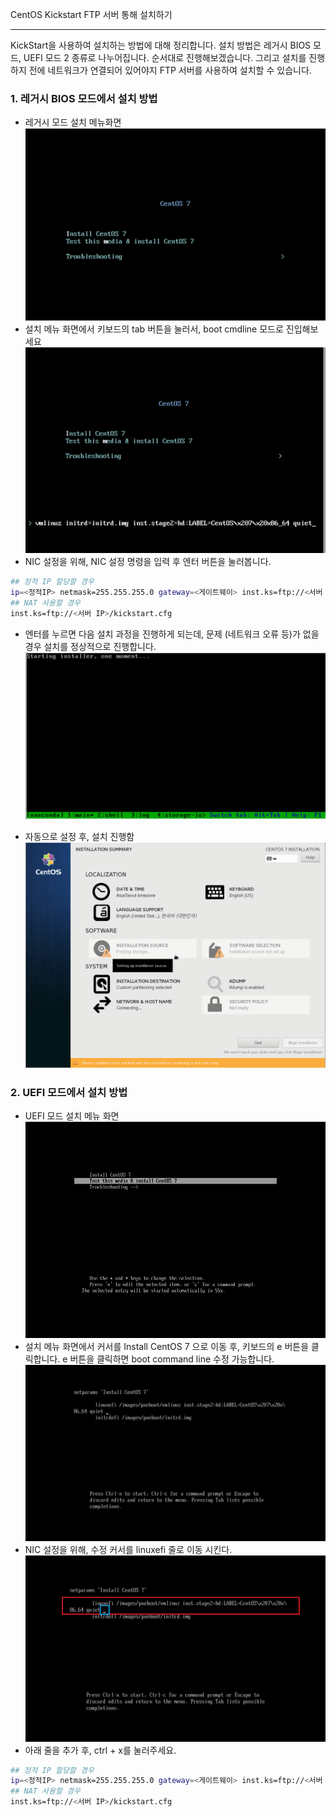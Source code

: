 CentOS Kickstart FTP 서버 통해 설치하기
* * *      

KickStart을 사용하여 설치하는 방법에 대해 정리합니다. 설치 방법은 레거시 BIOS 모드, UEFI 모드 2 종류로 나누어집니다. 순서대로 진행해보겠습니다.
그리고 설치를 진행하지 전에 네트워크가 연결되어 있어야지 FTP 서버를 사용하여 설치할 수 있습니다.

### 1. 레거시 BIOS 모드에서 설치 방법
- 레거시 모드 설치 메뉴화면
![ex_screenshot](./assets//legacy-bios.png)
- 설치 메뉴 화면에서 키보드의 tab 버튼을 눌러서, boot cmdline 모드로 진입해보세요
![ex_screenshot](./assets//legacy-bios-cmdline.png)
- NIC 설정을 위해, NIC 설정 명령을 입력 후 엔터 버튼을 눌러봅니다.
``` bash
## 정적 IP 할당할 경우
ip=<정적IP> netmask=255.255.255.0 gateway=<게이트웨이> inst.ks=ftp://<서버 IP>/kickstart.cfg
## NAT 사용할 경우
inst.ks=ftp://<서버 IP>/kickstart.cfg
```
- 엔터를 누르면 다음 설치 과정을 진행하게 되는데, 문제 (네트워크 오류 등)가 없을 경우 설치를 정상적으로 진행합니다.
![ex_screenshot](./assets//legacy-bios-install.png)

- 자동으로 설정 후, 설치 진행함
![ex_screenshot](./assets//legacy-bios-install-start.png)

### 2. UEFI 모드에서 설치 방법
- UEFI 모드 설치 메뉴 화면
![ex_screenshot](./assets//uefi-bios-install.png)
- 설치 메뉴 화면에서 커서를 Install CentOS 7 으로 이동 후, 키보드의 e 버튼을 클릭합니다. e 버튼을 클릭하면 boot command line 수정 가능합니다.
![ex_screenshot](./assets//uefi-bios-install-cmdline.png)
- NIC 설정을 위해, 수정 커서를 linuxefi 줄로 이동 시킨다.
![ex_screenshot](./assets//uefi-bios-install-cmdline-nic.png)
- 아래 줄을 추가 후, ctrl + x를 눌러주세요.
``` bash
## 정적 IP 할당할 경우
ip=<정적IP> netmask=255.255.255.0 gateway=<게이트웨이> inst.ks=ftp://<서버 IP>/kickstart.cfg
## NAT 사용할 경우
inst.ks=ftp://<서버 IP>/kickstart.cfg
```